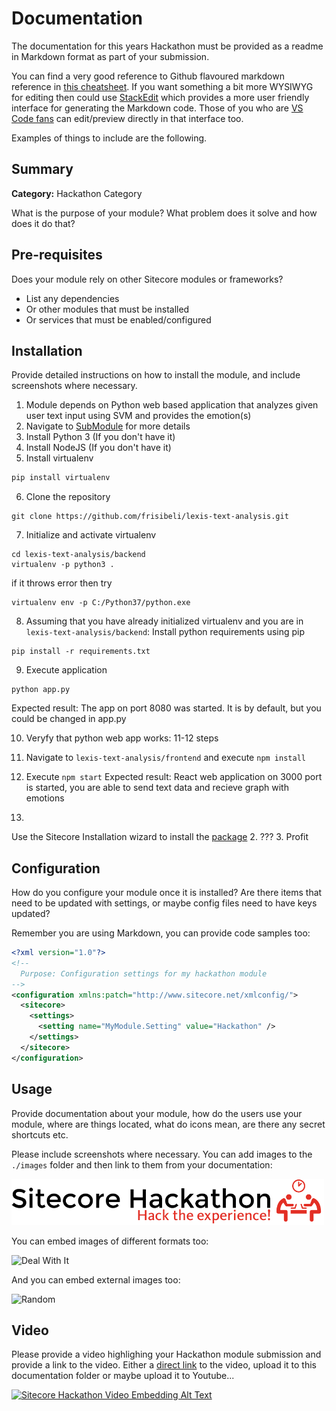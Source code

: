 # Documentation

The documentation for this years Hackathon must be provided as a readme in Markdown format as part of your submission. 

You can find a very good reference to Github flavoured markdown reference in [this cheatsheet](https://github.com/adam-p/markdown-here/wiki/Markdown-Cheatsheet). If you want something a bit more WYSIWYG for editing then could use [StackEdit](https://stackedit.io/app) which provides a more user friendly interface for generating the Markdown code. Those of you who are [VS Code fans](https://code.visualstudio.com/docs/languages/markdown#_markdown-preview) can edit/preview directly in that interface too.

Examples of things to include are the following.

## Summary

**Category:** Hackathon Category

What is the purpose of your module? What problem does it solve and how does it do that?

## Pre-requisites

Does your module rely on other Sitecore modules or frameworks?

- List any dependencies
- Or other modules that must be installed
- Or services that must be enabled/configured

## Installation

Provide detailed instructions on how to install the module, and include screenshots where necessary.

1. Module depends on Python web based application that analyzes given user text input using SVM and provides the emotion(s) 
2. Navigate to [SubModule](https://github.com/frisibeli/lexis-text-analysis/tree/b20b13c39d53e26a8518e41689aa4df81158ddd7) for more details
3. Install Python 3 (If you don't have it)
4. Install NodeJS (If you don't have it)
5. Install virtualenv
```cmd
pip install virtualenv
```
6. Clone the repository
```
git clone https://github.com/frisibeli/lexis-text-analysis.git
```
7. Initialize and activate virtualenv
```
cd lexis-text-analysis/backend
virtualenv -p python3 .
```
if it throws error then try 
```
virtualenv env -p C:/Python37/python.exe
```
8. Assuming that you have already initialized virtualenv and you are in `lexis-text-analysis/backend`:
Install python requirements using pip
```
pip install -r requirements.txt
```
9. Execute application
```
python app.py
```
Expected result: The app on port 8080 was started. It is by default, but you could be changed in app.py

10. Veryfy that python web app works: 11-12 steps
11. Navigate to `lexis-text-analysis/frontend` and execute `npm install`
12. Execute `npm start`
Expected result: React web application on 3000 port is started, you are able to send text data and recieve graph with emotions

13.


Use the Sitecore Installation wizard to install the [package](#link-to-package)
2. ???
3. Profit

## Configuration

How do you configure your module once it is installed? Are there items that need to be updated with settings, or maybe config files need to have keys updated?

Remember you are using Markdown, you can provide code samples too:

```xml
<?xml version="1.0"?>
<!--
  Purpose: Configuration settings for my hackathon module
-->
<configuration xmlns:patch="http://www.sitecore.net/xmlconfig/">
  <sitecore>
    <settings>
      <setting name="MyModule.Setting" value="Hackathon" />
    </settings>
  </sitecore>
</configuration>
```

## Usage

Provide documentation  about your module, how do the users use your module, where are things located, what do icons mean, are there any secret shortcuts etc.

Please include screenshots where necessary. You can add images to the `./images` folder and then link to them from your documentation:

![Hackathon Logo](images/hackathon.png?raw=true "Hackathon Logo")

You can embed images of different formats too:

![Deal With It](images/deal-with-it.gif?raw=true "Deal With It")

And you can embed external images too:

![Random](https://placeimg.com/480/240/any "Random")

## Video

Please provide a video highlighing your Hackathon module submission and provide a link to the video. Either a [direct link](https://www.youtube.com/watch?v=EpNhxW4pNKk) to the video, upload it to this documentation folder or maybe upload it to Youtube...

[![Sitecore Hackathon Video Embedding Alt Text](https://img.youtube.com/vi/EpNhxW4pNKk/0.jpg)](https://www.youtube.com/watch?v=EpNhxW4pNKk)
